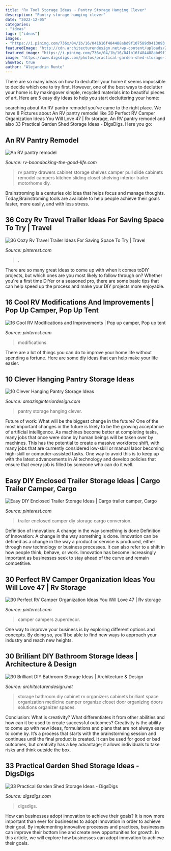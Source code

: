 ```yaml
---
title: "Rv Tool Storage Ideas ~ Pantry Storage Hanging Clever"
description: "Pantry storage hanging clever"
date: "2022-12-05"
categories:
- "ideas"
tags: ["ideas"]
images:
- "https://i.pinimg.com/736x/04/1b/16/041b16f484488abd9f107589d9413093.jpg"
featuredImage: "http://cdn.architecturendesign.net/wp-content/uploads/2014/08/diy-bathroom-storage-ideas-16.jpg"
featured_image: "https://i.pinimg.com/736x/04/1b/16/041b16f484488abd9f107589d9413093.jpg"
image: "https://www.digsdigs.com/photos/practical-garden-shed-storage-ideas-3.jpg"
ShowToc: true
author: "Alejandrin Runte"
---
```



There are so many ideas on how to declutter your home it seems impossible to decide which one to try first. However, one of the best ways to declutter your home is by makingover simple, recycled materials into beautiful pieces of art. Here are 5 easy diy ideas to help you start decluttering your home: 

	

		
searching about An RV pantry remodel you've came to the right place. We have 8 Pictures about An RV pantry remodel like 30 Perfect RV Camper Organization Ideas You Will Love 47 | Rv storage, An RV pantry remodel and also 33 Practical Garden Shed Storage Ideas - DigsDigs. Here you go:
		
    
## An RV Pantry Remodel

<img loading=lazy src="http://www.rv-boondocking-the-good-life.com/images/100_0478.jpg" onerror="this.onerror=null;this.src='https://tse2.mm.bing.net/th?id=OIP.LIWqFUEMj08mukAWP_lwHgHaLH&amp;pid=15.1';" alt="An RV pantry remodel">

_Source: rv-boondocking-the-good-life.com_

>rv pantry drawers cabinet storage shelves camper pull slide cabinets remodel campers kitchen sliding closet shelving interior trailer motorhome diy. 

	

Brainstroming is a centuries old idea that helps focus and manage thoughts. Today,Brainstroming tools are available to help people achieve their goals faster, more easily, and with less stress.

    
## 36 Cozy Rv Travel Trailer Ideas For Saving Space To Try | Travel

<img loading=lazy src="https://i.pinimg.com/736x/65/74/a2/6574a2a08f2ca3510ce240b370e50047.jpg" onerror="this.onerror=null;this.src='https://tse1.mm.bing.net/th?id=OIP.DQHXR8mif01yi6_-e3s-8AHaJ3&amp;pid=15.1';" alt="36 Cozy Rv Travel Trailer Ideas For Saving Space To Try | Travel">

_Source: pinterest.com_

>. 

	

There are so many great ideas to come up with when it comes toDIY projects, but which ones are you most likely to follow through on? Whether you're a first time DIYer or a seasoned pro, there are some basic tips that can help speed up the process and make your DIY projects more enjoyable.

    
## 16 Cool RV Modifications And Improvements | Pop Up Camper, Pop Up Tent

<img loading=lazy src="https://i.pinimg.com/736x/04/1b/16/041b16f484488abd9f107589d9413093.jpg" onerror="this.onerror=null;this.src='https://tse4.mm.bing.net/th?id=OIP.clpPZR-rnLSbme2CQaNXQgHaJ4&amp;pid=15.1';" alt="16 Cool RV Modifications and Improvements | Pop up camper, Pop up tent">

_Source: pinterest.com_

>modifications. 

	

There are a lot of things you can do to improve your home life without spending a fortune. Here are some diy ideas that can help make your life easier.

    
## 10 Clever Hanging Pantry Storage Ideas

<img loading=lazy src="http://www.amazinginteriordesign.com/wp-content/uploads/2017/06/10-Clever-Hanging-Pantry-Storage-Ideas-fi.jpg" onerror="this.onerror=null;this.src='https://tse1.mm.bing.net/th?id=OIP.iCMMEKYKQk3kwTjlEx8fsgHaJ4&amp;pid=15.1';" alt="10 Clever Hanging Pantry Storage Ideas">

_Source: amazinginteriordesign.com_

>pantry storage hanging clever. 

	

Future of work: What will be the biggest change in the future?
One of the most important changes in the future is likely to be the growing acceptance of artificial intelligence. As machines become better at completing tasks, many jobs that once were done by human beings will be taken over by machines. This has the potential to create a massive workforce shift, with many jobs that are currently considered low-skill or manual labor becoming high-skill or computer-assisted tasks. One way to avoid this is to keep up with the latest advancements in AI technology and develop policies that ensure that every job is filled by someone who can do it well.

    
## Easy DIY Enclosed Trailer Storage Ideas | Cargo Trailer Camper, Cargo

<img loading=lazy src="https://i.pinimg.com/736x/e7/ba/eb/e7baeb9efbf807efd6ad602bb3cddb26.jpg" onerror="this.onerror=null;this.src='https://tse1.mm.bing.net/th?id=OIP.28oJT0f9xuszgZNPRlNoEgHaJ3&amp;pid=15.1';" alt="Easy DIY Enclosed Trailer Storage Ideas | Cargo trailer camper, Cargo">

_Source: pinterest.com_

>trailer enclosed camper diy storage cargo conversion. 

	

Definition of innovation: A change in the way something is done
Definition of Innovation: A change in the way something is done. Innovation can be defined as a change in the way a product or service is produced, either through new technology or business processes. It can also refer to a shift in how people think, behave, or work. Innovation has become increasingly important as businesses seek to stay ahead of the curve and remain competitive.

    
## 30 Perfect RV Camper Organization Ideas You Will Love 47 | Rv Storage

<img loading=lazy src="https://i.pinimg.com/736x/ce/6d/17/ce6d17de9f861dd2ad538cd9d95848dc.jpg" onerror="this.onerror=null;this.src='https://tse3.mm.bing.net/th?id=OIP.-gB-3N8WgeNuNc1T_4rErAHaJ4&amp;pid=15.1';" alt="30 Perfect RV Camper Organization Ideas You Will Love 47 | Rv storage">

_Source: pinterest.com_

>camper campers zuperdecor. 

	

One way to improve your business is by exploring different options and concepts. By doing so, you'll be able to find new ways to approach your industry and reach new heights.

    
## 30 Brilliant DIY Bathroom Storage Ideas | Architecture &amp; Design

<img loading=lazy src="http://cdn.architecturendesign.net/wp-content/uploads/2014/08/diy-bathroom-storage-ideas-16.jpg" onerror="this.onerror=null;this.src='https://tse2.mm.bing.net/th?id=OIP.3H4YXeQaFYSxo9mt_kGydwHaJ6&amp;pid=15.1';" alt="30 Brilliant DIY Bathroom Storage Ideas | Architecture &amp; Design">

_Source: architecturendesign.net_

>storage bathroom diy cabinet rv organizers cabinets brilliant space organization medicine camper organize closet door organizing doors solutions organizer spaces. 

	

Conclusion: What is creativity? What differentiates it from other abilities and how can it be used to create successful outcomes?
Creativity is the ability to come up with new ideas, formulations and plans that are not always easy to come by. It’s a process that starts with the brainstorming session and continues until the final product is created. It can be used for good or bad outcomes, but creativity has a key advantage; it allows individuals to take risks and think outside the box.

    
## 33 Practical Garden Shed Storage Ideas - DigsDigs

<img loading=lazy src="https://www.digsdigs.com/photos/practical-garden-shed-storage-ideas-3.jpg" onerror="this.onerror=null;this.src='https://tse4.mm.bing.net/th?id=OIP.h9jBRo12zIIRDk5_JMbrnAAAAA&amp;pid=15.1';" alt="33 Practical Garden Shed Storage Ideas - DigsDigs">

_Source: digsdigs.com_

>digsdigs. 

	

How can businesses adopt innovation to achieve their goals?
It is now more important than ever for businesses to adopt innovation in order to achieve their goal. By implementing innovative processes and practices, businesses can improve their bottom line and create new opportunities for growth. In this article, we will explore how businesses can adopt innovation to achieve their goals.

